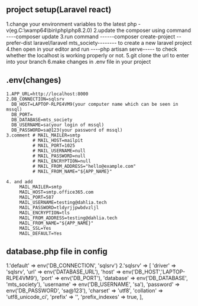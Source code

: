 ## project setup(Laravel react)
 1.change your environment variables to the latest php -v(eg.C:\wamp64\bin\php\php8.2.0)
 2.update the composer using command ----composer update
 3.run command  ------composer create-project --prefer-dist laravel/laravel mts_society-------- to create a new laravel project 
 4.then open in your editor and run ----php artisan serve----- to check whether the localhost is working properly or not.
 5.git clone the url to enter into your branch 
 6.make changes in .env file in your project

 ## .env(changes)
    1.APP_URL=http://localhost:8000
    2.DB_CONNECTION=sqlsrv
      DB_HOST=LAPTOP-RLPE4VM9(your computer name which can be seen in mssql)
      DB_PORT=
      DB_DATABASE=mts_society
      DB_USERNAME=sa(your login of mssql)
      DB_PASSWORD=sa@123(your password of mssql)
    3.comment # MAIL_MAILER=smtp
              # MAIL_HOST=mailpit
              # MAIL_PORT=1025
              # MAIL_USERNAME=null
              # MAIL_PASSWORD=null
              # MAIL_ENCRYPTION=null
              # MAIL_FROM_ADDRESS="hello@example.com"
              # MAIL_FROM_NAME="${APP_NAME}"

    4. and add 
         MAIL_MAILER=smtp
         MAIL_HOST=smtp.office365.com
         MAIL_PORT=587
         MAIL_USERNAME=testing@dahlia.tech
         MAIL_PASSWORD=tldyrjjpwbdvzljl
         MAIL_ENCRYPTION=tls
         MAIL_FROM_ADDRESS=testing@dahlia.tech
         MAIL_FROM_NAME="${APP_NAME}"
         MAIL_SSL=Yes
         MAIL_DEFAULT=Yes

## database.php file in config
1.'default' => env('DB_CONNECTION', 'sqlsrv')
2.'sqlsrv' => [
            'driver' => 'sqlsrv',
            'url' => env('DATABASE_URL'),
            'host' => env('DB_HOST','LAPTOP-RLPE4VM9'),
            'port' => env('DB_PORT'),
            'database' => env('DB_DATABASE', 'mts_society'),
            'username' => env('DB_USERNAME', 'sa'),
            'password' => env('DB_PASSWORD', 'sa@123'),
            'charset' => 'utf8',
            'collation' => 'utf8_unicode_ci',
            'prefix' => '',
            'prefix_indexes' => true,
        ],

    